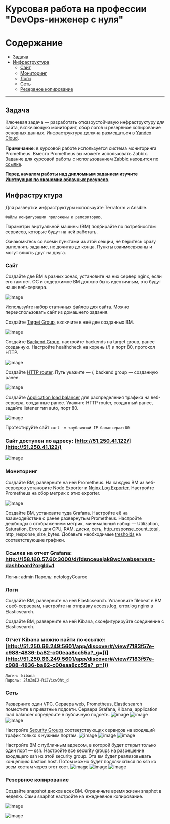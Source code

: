 #  Курсовая работа на профессии "DevOps-инженер с нуля"

Содержание
==========
* [Задача](#Задача)
* [Инфраструктура](#Инфраструктура)
    * [Сайт](#Сайт)
    * [Мониторинг](#Мониторинг)
    * [Логи](#Логи)
    * [Сеть](#Сеть)
    * [Резервное копирование](#Резервное-копирование)

---------
## Задача
Ключевая задача — разработать отказоустойчивую инфраструктуру для сайта, включающую мониторинг, сбор логов и резервное копирование основных данных. Инфраструктура должна размещаться в [Yandex Cloud](https://cloud.yandex.com/).

**Примечание**: в курсовой работе используется система мониторинга Prometheus. Вместо Prometheus вы можете использовать Zabbix. Задание для курсовой работы с использованием Zabbix находится по [ссылке](https://github.com/netology-code/fops-sysadm-diplom/blob/diplom-zabbix/README.md).

**Перед началом работы над дипломным заданием изучите [Инструкция по экономии облачных ресурсов](https://github.com/netology-code/devops-materials/blob/master/cloudwork.MD).**   

## Инфраструктура
Для развёртки инфраструктуры используйте Terraform и Ansible. 

````
Файлы конфигурации приложены к репозиторию.

````

Параметры виртуальной машины (ВМ) подбирайте по потребностям сервисов, которые будут на ней работать. 

Ознакомьтесь со всеми пунктами из этой секции, не беритесь сразу выполнять задание, не дочитав до конца. Пункты взаимосвязаны и могут влиять друг на друга.

### Сайт
Создайте две ВМ в разных зонах, установите на них сервер nginx, если его там нет. ОС и содержимое ВМ должно быть идентичным, это будут наши веб-сервера.

![image](https://github.com/user-attachments/assets/9719055a-c0f4-4b37-992a-65f1d20358df)


Используйте набор статичных файлов для сайта. Можно переиспользовать сайт из домашнего задания.

Создайте [Target Group](https://cloud.yandex.com/docs/application-load-balancer/concepts/target-group), включите в неё две созданных ВМ.

![image](https://github.com/user-attachments/assets/500bdcc3-fe40-4d96-8ae6-e9e37b44eeaf)

Создайте [Backend Group](https://cloud.yandex.com/docs/application-load-balancer/concepts/backend-group), настройте backends на target group, ранее созданную. Настройте healthcheck на корень (/) и порт 80, протокол HTTP.

![image](https://github.com/user-attachments/assets/b8c5ae6e-7290-4279-acd3-609ddcc2329f)


Создайте [HTTP router](https://cloud.yandex.com/docs/application-load-balancer/concepts/http-router). Путь укажите — /, backend group — созданную ранее.

![image](https://github.com/user-attachments/assets/e7ba791b-d6a3-4356-a836-17c7215868c2)

Создайте [Application load balancer](https://cloud.yandex.com/en/docs/application-load-balancer/) для распределения трафика на веб-сервера, созданные ранее. Укажите HTTP router, созданный ранее, задайте listener тип auto, порт 80.

![image](https://github.com/user-attachments/assets/fea5eaa7-19df-424f-992d-ce20b21b88a8)

Протестируйте сайт
`curl -v <публичный IP балансера>:80` 

### Сайт доступен по адресу: [http://51.250.41.122/](http://51.250.41.122/)

![image](https://github.com/user-attachments/assets/74cd110c-909d-46fb-b707-1b6be42de111)


### Мониторинг
Создайте ВМ, разверните на ней Prometheus. На каждую ВМ из веб-серверов установите Node Exporter и [Nginx Log Exporter](https://github.com/martin-helmich/prometheus-nginxlog-exporter). Настройте Prometheus на сбор метрик с этих exporter.

![image](https://github.com/user-attachments/assets/3dca8b9f-dad0-44b5-a4e9-7639b453824a)

Создайте ВМ, установите туда Grafana. Настройте её на взаимодействие с ранее развернутым Prometheus. Настройте дешборды с отображением метрик, минимальный набор — Utilization, Saturation, Errors для CPU, RAM, диски, сеть, http_response_count_total, http_response_size_bytes. Добавьте необходимые [tresholds](https://grafana.com/docs/grafana/latest/panels/thresholds/) на соответствующие графики.


### Ссылка на отчет Grafana: http://158.160.57.60:3000/d/fdsnceuejak8wc/webservers-dashboard?orgId=1

Логин: admin
Пароль: netologyCource


### Логи
Cоздайте ВМ, разверните на ней Elasticsearch. Установите filebeat в ВМ к веб-серверам, настройте на отправку access.log, error.log nginx в Elasticsearch.

Создайте ВМ, разверните на ней Kibana, сконфигурируйте соединение с Elasticsearch.


### Отчет Kibana можно найти по ссылке: [http://51.250.66.249:5601/app/discover#/view/7183f57e-c988-4836-ba82-c00eaa8cc55a?_g=()](http://51.250.66.249:5601/app/discover#/view/7183f57e-c988-4836-ba82-c00eaa8cc55a?_g=())
````
Логин: kibana
Пароль: 2ln2mIJ-Ri2Vicw0ht_d

````

### Сеть
Разверните один VPC. Сервера web, Prometheus, Elasticsearch поместите в приватные подсети. Сервера Grafana, Kibana, application load balancer определите в публичную подсеть.
![image](https://github.com/user-attachments/assets/ae46c9a3-5a2d-496e-a86a-568a4d91465d)
![image](https://github.com/user-attachments/assets/001a2664-59ca-4026-ac63-d899e78d632a)
![image](https://github.com/user-attachments/assets/906e6ca9-47a5-4bf6-9cb6-cb17c9c85a6b)


Настройте [Security Groups](https://cloud.yandex.com/docs/vpc/concepts/security-groups) соответствующих сервисов на входящий трафик только к нужным портам.
![image](https://github.com/user-attachments/assets/689e3f70-1089-470e-8aa9-2455ffb031fd)
![image](https://github.com/user-attachments/assets/56218985-f6df-4609-a386-291f2de1397f)
![image](https://github.com/user-attachments/assets/b779ef06-d065-4980-b6c8-391ba7fb9fbb)

Настройте ВМ с публичным адресом, в которой будет открыт только один порт — ssh. Настройте все security groups на разрешение входящего ssh из этой security group. Эта вм будет реализовывать концепцию bastion host. Потом можно будет подключаться по ssh ко всем хостам через этот хост.
![image](https://github.com/user-attachments/assets/f31fcc1e-f2f3-43d1-96c5-c31859db305b)
![image](https://github.com/user-attachments/assets/a2ae7345-9c46-4ee3-8dee-095c00fa16da)
![image](https://github.com/user-attachments/assets/1ddab878-14aa-44b6-a3c2-ba293dfbcdb5)


### Резервное копирование
Создайте snapshot дисков всех ВМ. Ограничьте время жизни snaphot в неделю. Сами snaphot настройте на ежедневное копирование.


![image](https://github.com/user-attachments/assets/2bddb1c0-9766-46d4-adee-913c21844877)

![image](https://github.com/user-attachments/assets/301ec8e5-8447-4d26-91d5-79fbf3f5b7c7)

